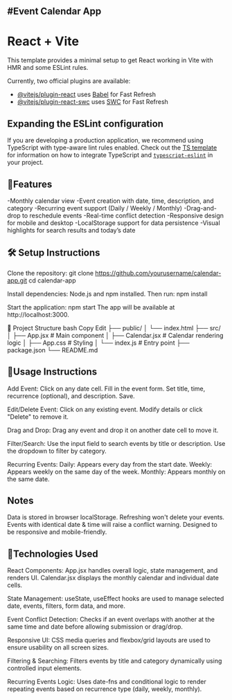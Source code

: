 #Event Calendar App
------------------------------------------------
# React + Vite

This template provides a minimal setup to get React working in Vite with HMR and some ESLint rules.

Currently, two official plugins are available:

- [@vitejs/plugin-react](https://github.com/vitejs/vite-plugin-react/blob/main/packages/plugin-react) uses [Babel](https://babeljs.io/) for Fast Refresh
- [@vitejs/plugin-react-swc](https://github.com/vitejs/vite-plugin-react/blob/main/packages/plugin-react-swc) uses [SWC](https://swc.rs/) for Fast Refresh

## Expanding the ESLint configuration

If you are developing a production application, we recommend using TypeScript with type-aware lint rules enabled. Check out the [TS template](https://github.com/vitejs/vite/tree/main/packages/create-vite/template-react-ts) for information on how to integrate TypeScript and [`typescript-eslint`](https://typescript-eslint.io) in your project.

 🚀Features 
 ------------
-Monthly calendar view
-Event creation with date, time, description, and category
-Recurring event support (Daily / Weekly / Monthly)
-Drag-and-drop to reschedule events
-Real-time conflict detection
-Responsive design for mobile and desktop
-LocalStorage support for data persistence
-Visual highlights for search results and today’s date

🛠 Setup Instructions
------------------------
Clone the repository:
git clone https://github.com/yourusername/calendar-app.git
cd calendar-app

Install dependencies:
 Node.js and npm installed. Then run:
npm install

Start the application:
npm start
The app will be available at http://localhost:3000.

📂 Project Structure
bash
Copy
Edit
├── public/
│   └── index.html
├── src/
│   ├── App.jsx          # Main component
│   ├── Calendar.jsx     # Calendar rendering logic
│   ├── App.css          # Styling
│   └── index.js         # Entry point
├── package.json
└── README.md

📌Usage Instructions
--------------------
Add Event:
Click on any date cell.
Fill in the event form.
Set title, time, recurrence (optional), and description.
Save.

Edit/Delete Event:
Click on any existing event.
Modify details or click "Delete" to remove it.

Drag and Drop:
Drag any event and drop it on another date cell to move it.

Filter/Search:
Use the input field to search events by title or description.
Use the dropdown to filter by category.

Recurring Events:
Daily: Appears every day from the start date.
Weekly: Appears weekly on the same day of the week.
Monthly: Appears monthly on the same date.


 Notes
 -------
Data is stored in browser localStorage. Refreshing won't delete your events.
Events with identical date & time will raise a conflict warning.
Designed to be responsive and mobile-friendly.

🧰Technologies Used
------------------------
React Components:
App.jsx handles overall logic, state management, and renders UI.
Calendar.jsx displays the monthly calendar and individual date cells.

State Management:
useState, useEffect hooks are used to manage selected date, events, filters, form data, and more.

Event Conflict Detection:
Checks if an event overlaps with another at the same time and date before allowing submission or drag/drop.

Responsive UI:
CSS media queries and flexbox/grid layouts are used to ensure usability on all screen sizes.

Filtering & Searching:
Filters events by title and category dynamically using controlled input elements.

Recurring Events Logic:
Uses date-fns and conditional logic to render repeating events based on recurrence type (daily, weekly, monthly).
